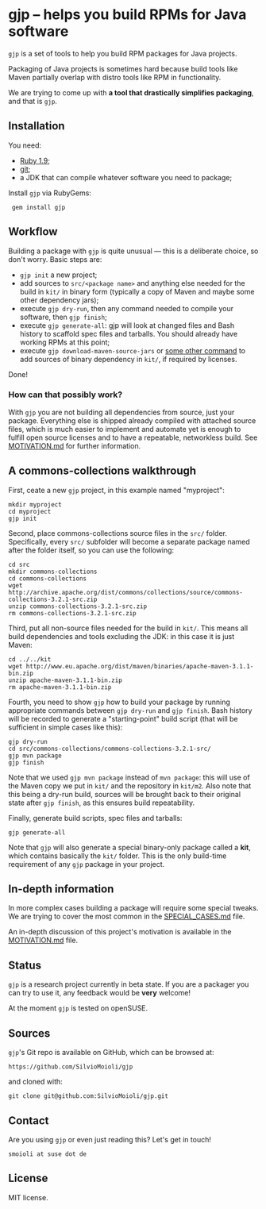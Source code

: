 # gjp – helps you build RPMs for Java software

`gjp` is a set of tools to help you build RPM packages for Java projects.

Packaging of Java projects is sometimes hard because build tools like Maven partially overlap with distro tools like RPM in functionality.

We are trying to come up with **a tool that drastically simplifies packaging**, and that is `gjp`.

## Installation

You need:

* [Ruby 1.9](https://www.ruby-lang.org/en/);
* [git](http://git-scm.com/);
* a JDK that can compile whatever software you need to package;

Install `gjp` via RubyGems:

     gem install gjp

## Workflow

Building a package with `gjp` is quite unusual — this is a deliberate choice, so don't worry. Basic steps are:

* `gjp init` a new project;
* add sources to `src/<package name>` and anything else needed for the build in `kit/` in binary form (typically a copy of Maven and maybe some other dependency jars);
* execute `gjp dry-run`, then any command needed to compile your software, then `gjp finish`;
* execute `gjp generate-all`: gjp will look at changed files and Bash history to scaffold spec files and tarballs. You should already have working RPMs at this point;
* execute `gjp download-maven-source-jars` or [some other command](#kit-sources) to add sources of binary dependency in `kit/`, if required by licenses.

Done!

### How can that possibly work?

With `gjp` you are not building all dependencies from source, just your package. Everything else is shipped already compiled with attached source files, which is much easier to implement and automate yet is enough to fulfill open source licenses and to have a repeatable, networkless build. See [MOTIVATION.md](MOTIVATION.md) for further information.

## A commons-collections walkthrough

First, ceate a new `gjp` project, in this example named "myproject":

    mkdir myproject
    cd myproject
    gjp init

Second, place commons-collections source files in the `src/` folder. Specifically, every `src/` subfolder will become a separate package named after the folder itself, so you can use the following:

    cd src
    mkdir commons-collections
    cd commons-collections
    wget http://archive.apache.org/dist/commons/collections/source/commons-collections-3.2.1-src.zip
    unzip commons-collections-3.2.1-src.zip
    rm commons-collections-3.2.1-src.zip

Third, put all non-source files needed for the build in `kit/`. This means all build dependencies and tools excluding the JDK: in this case it is just Maven:

    cd ../../kit
    wget http://www.eu.apache.org/dist/maven/binaries/apache-maven-3.1.1-bin.zip
    unzip apache-maven-3.1.1-bin.zip
    rm apache-maven-3.1.1-bin.zip

Fourth, you need to show `gjp` how to build your package by running appropriate commands between `gjp dry-run` and `gjp finish`. Bash history will be recorded to generate a "starting-point" build script (that will be sufficient in simple cases like this):

    gjp dry-run
    cd src/commons-collections/commons-collections-3.2.1-src/
    gjp mvn package
    gjp finish

Note that we used `gjp mvn package` instead of `mvn package`: this will use of the Maven copy we put in `kit/` and the repository in `kit/m2`.
Also note that this being a dry-run build, sources will be brought back to their original state after `gjp finish`, as this ensures build repeatability.

Finally, generate build scripts, spec files and tarballs:

    gjp generate-all

Note that `gjp` will also generate a special binary-only package called a **kit**, which contains basically the `kit/` folder. This is the only build-time requirement of any `gjp` package in your project.

## In-depth information

In more complex cases building a package will require some special tweaks. We are trying to cover the most common in the [SPECIAL_CASES.md](SPECIAL_CASES.md) file.

An in-depth discussion of this project's motivation is available in the [MOTIVATION.md](MOTIVATION.md) file.

## Status

`gjp` is a research project currently in beta state. If you are a packager you can try to use it, any feedback would be **very** welcome!

At the moment `gjp` is tested on openSUSE.


## Sources

`gjp`'s Git repo is available on GitHub, which can be browsed at:

    https://github.com/SilvioMoioli/gjp

and cloned with:

    git clone git@github.com:SilvioMoioli/gjp.git

## Contact

Are you using `gjp` or even just reading this? Let's get in touch!

    smoioli at suse dot de

## License

MIT license.
